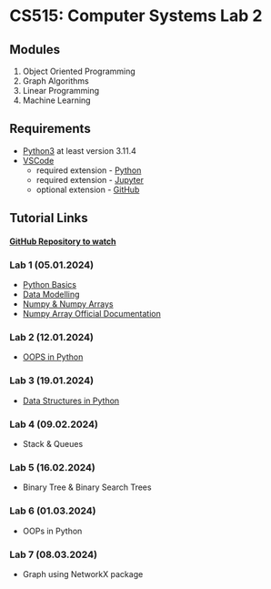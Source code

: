 # CS515: Computer Systems Lab 2

## Modules

1. Object Oriented Programming
2. Graph Algorithms
3. Linear Programming
4. Machine Learning

## Requirements

- [Python3](python.org/downloads/) at least version 3.11.4
- [VSCode](https://code.visualstudio.com/download)
  - required extension - [Python](https://marketplace.visualstudio.com/items?itemName=ms-python.python)
  - required extension - [Jupyter](https://marketplace.visualstudio.com/items?itemName=ms-toolsai.jupyter)
  - optional extension - [GitHub](https://marketplace.visualstudio.com/items?itemName=GitHub.vscode-pull-request-github)

## Tutorial Links

#### [GitHub Repository to watch](https://github.com/Nelson-iitp/CS515/)

### Lab 1 (05.01.2024)

- [Python Basics](https://www.w3schools.com/python/python_comments.asp)
- [Data Modelling](https://docs.python.org/3/reference/datamodel.html)
- [Numpy & Numpy Arrays](https://www.w3schools.com/python/numpy/default.asp)
- [Numpy Array Official Documentation](https://numpy.org/doc/stable/reference/generated/numpy.array.html)

### Lab 2 (12.01.2024)
- [OOPS in Python](https://www.geeksforgeeks.org/python-oops-concepts/)

### Lab 3 (19.01.2024)
- [Data Structures in Python](https://www.geeksforgeeks.org/python-data-structures/)

### Lab 4 (09.02.2024)
- Stack & Queues

### Lab 5 (16.02.2024)
- Binary Tree & Binary Search Trees

### Lab 6 (01.03.2024)
- OOPs in Python

### Lab 7 (08.03.2024)
- Graph using NetworkX package